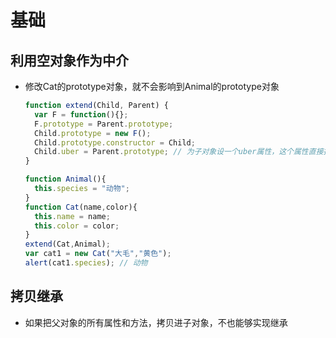 # 基础

## 利用空对象作为中介

+ 修改Cat的prototype对象，就不会影响到Animal的prototype对象

  ```js
  function extend(Child, Parent) {
    var F = function(){};
    F.prototype = Parent.prototype;
    Child.prototype = new F();
    Child.prototype.constructor = Child;
    Child.uber = Parent.prototype; // 为子对象设一个uber属性，这个属性直接指向父对象的prototype属性
  }
  ```

  ```js
  function Animal(){
    this.species = "动物";
  }
  function Cat(name,color){
    this.name = name;
    this.color = color;
  }
  extend(Cat,Animal);
  var cat1 = new Cat("大毛","黄色");
  alert(cat1.species); // 动物
  ```

## 拷贝继承

+ 如果把父对象的所有属性和方法，拷贝进子对象，不也能够实现继承
